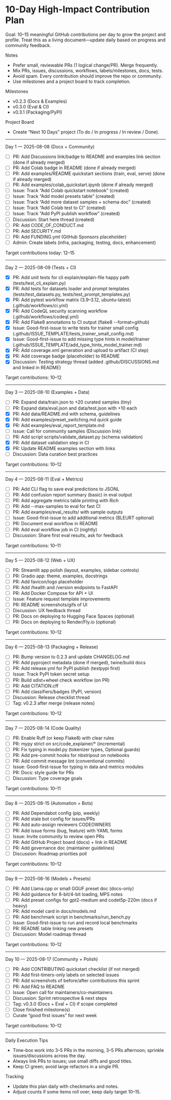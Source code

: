 # 10-Day High-Impact Contribution Plan

Goal: 10–15 meaningful GitHub contributions per day to grow the project and profile. Treat this as a living document—update daily based on progress and community feedback.

Notes
- Prefer small, reviewable PRs (1 logical change/PR). Merge frequently.
- Mix PRs, issues, discussions, workflows, labels/milestones, docs, tests.
- Avoid spam. Every contribution should improve the repo or community.
- Use milestones and a project board to track completion.

Milestones
- v0.2.3 (Docs & Examples)
- v0.3.0 (Eval & CI)
- v0.3.1 (Packaging/PyPI)

Project Board
- Create “Next 10 Days” project (To do / In progress / In review / Done).

---

Day 1 — 2025-08-08 (Docs + Community)
- [ ] PR: Add Discussions link/badge to README and examples link section (done if already merged)
- [ ] PR: Add Colab badge in README (done if already merged)
- [ ] PR: Add examples/README quickstart sections (train, eval, serve) (done if already merged)
- [ ] PR: Add examples/colab_quickstart.ipynb (done if already merged)
- [ ] Issue: Track “Add Colab quickstart notebook” (created)
- [ ] Issue: Track “Add model presets table” (created)
- [ ] Issue: Track “Add more dataset samples + schema doc” (created)
- [ ] Issue: Track “Add Colab test to CI” (created)
- [ ] Issue: Track “Add PyPI publish workflow” (created)
- [ ] Discussion: Start here thread (created)
- [ ] PR: Add CODE_OF_CONDUCT.md
- [ ] PR: Add SECURITY.md
- [ ] PR: Add FUNDING.yml (GitHub Sponsors placeholder)
- [ ] Admin: Create labels (infra, packaging, testing, docs, enhancement)

Target contributions today: 12–15

---

Day 2 — 2025-08-09 (Tests + CI)
- [x] PR: Add unit tests for cli explain/explain-file happy path (tests/test_cli_explain.py)
- [x] PR: Add tests for datasets loader and prompt templates (tests/test_datasets.py, tests/test_prompt_templates.py)
- [x] PR: Add pytest workflow matrix (3.9–3.12, ubuntu-latest) (.github/workflows/ci.yml)
- [x] PR: Add CodeQL security scanning workflow (.github/workflows/codeql.yml)
- [x] PR: Add Flake8 annotations to CI output (flake8 --format=github)
- [x] Issue: Good-first-issue to write tests for trainer small config (.github/ISSUE_TEMPLATE/tests_trainer_small_config.md)
- [x] Issue: Good-first-issue to add missing type hints in model/trainer (.github/ISSUE_TEMPLATE/add_type_hints_model_trainer.md)
- [x] PR: Add coverage.xml generation and upload to artifact (CI step)
- [x] PR: Add coverage badge (placeholder) to README
- [x] Discussion: Testing strategy thread (added .github/DISCUSSIONS.md and linked in README)

Target contributions: 10–12

---

Day 3 — 2025-08-10 (Examples + Data)
- [ ] PR: Expand data/train.json to +20 curated samples (tiny)
- [ ] PR: Expand data/eval.json and data/test.json with +10 each
- [x] PR: Add data/README.md with schema, guidelines
- [x] PR: Add examples/preset_switching.md quick guide
- [x] PR: Add examples/eval_report_template.md
- [ ] Issue: Call for community samples (Discussion link)
- [ ] PR: Add script scripts/validate_dataset.py (schema validation)
- [x] PR: Add dataset validation step in CI
- [x] PR: Update README examples section with links
- [ ] Discussion: Data curation best practices

Target contributions: 10–12

---

Day 4 — 2025-08-11 (Eval + Metrics)
- [ ] PR: Add CLI flag to save eval predictions to JSONL
- [ ] PR: Add confusion report summary (basic) in eval output
- [ ] PR: Add aggregate metrics table printing with Rich
- [ ] PR: Add --max-samples to eval for fast CI
- [ ] PR: Add examples/eval_results/ with sample outputs
- [ ] Issue: Good-first-issue to add additional metrics (BLEURT optional)
- [ ] PR: Document eval workflow in README
- [ ] PR: Add eval workflow job in CI (nightly)
- [ ] Discussion: Share first eval results, ask for feedback

Target contributions: 10–11

---

Day 5 — 2025-08-12 (Web + UX)
- [ ] PR: Streamlit app polish (layout, examples, sidebar controls)
- [ ] PR: Gradio app: theme, examples, docstrings
- [ ] PR: Add favicon/logo placeholder
- [ ] PR: Add /health and /version endpoints to FastAPI
- [ ] PR: Add Docker Compose for API + UI
- [ ] Issue: Feature request template improvements
- [ ] PR: README screenshots/gifs of UI
- [ ] Discussion: UX feedback thread
- [ ] PR: Docs on deploying to Hugging Face Spaces (optional)
- [ ] PR: Docs on deploying to Render/Fly.io (optional)

Target contributions: 10–12

---

Day 6 — 2025-08-13 (Packaging + Release)
- [ ] PR: Bump version to 0.2.3 and update CHANGELOG.md
- [ ] PR: Add pyproject metadata (done if merged), twine/build docs
- [ ] PR: Add release.yml for PyPI publish (testpypi first)
- [ ] Issue: Track PyPI token secret setup
- [ ] PR: Build sdist+wheel check workflow (on PR)
- [ ] PR: Add CITATION.cff
- [ ] PR: Add classifiers/badges (PyPI, version)
- [ ] Discussion: Release checklist thread
- [ ] Tag: v0.2.3 after merge (release notes)

Target contributions: 10–12

---

Day 7 — 2025-08-14 (Code Quality)
- [ ] PR: Enable Ruff (or keep Flake8) with clear rules
- [ ] PR: mypy strict on src/code_explainer/* (incremental)
- [ ] PR: Fix typing in model.py (tokenizer types, Optional guards)
- [ ] PR: Add pre-commit hooks for nbstripout on notebooks
- [ ] PR: Add commit message lint (conventional commits)
- [ ] Issue: Good-first-issue for typing in data and metrics modules
- [ ] PR: Docs: style guide for PRs
- [ ] Discussion: Type coverage goals

Target contributions: 10–11

---

Day 8 — 2025-08-15 (Automation + Bots)
- [ ] PR: Add Dependabot config (pip, weekly)
- [ ] PR: Add stale bot config for issues/PRs
- [ ] PR: Add auto-assign reviewers CODEOWNERS
- [ ] PR: Add issue forms (bug, feature) with YAML forms
- [ ] Issue: Invite community to review open PRs
- [ ] PR: Add GitHub Project board (docs) + link in README
- [ ] PR: Add governance doc (maintainer guidelines)
- [ ] Discussion: Roadmap priorities poll

Target contributions: 10–12

---

Day 9 — 2025-08-16 (Models + Presets)
- [ ] PR: Add Llama.cpp or small GGUF preset doc (docs-only)
- [ ] PR: Add guidance for 8-bit/4-bit loading, MPS notes
- [ ] PR: Add preset configs for gpt2-medium and codet5p-220m (docs if heavy)
- [ ] PR: Add model card in docs/models.md
- [ ] PR: Add benchmark script in benchmarks/run_bench.py
- [ ] Issue: Good-first-issue to run and record local benchmarks
- [ ] PR: README table linking new presets
- [ ] Discussion: Model roadmap thread

Target contributions: 10–12

---

Day 10 — 2025-08-17 (Community + Polish)
- [ ] PR: Add CONTRIBUTING quickstart checklist (if not merged)
- [ ] PR: Add first-timers-only labels on selected issues
- [ ] PR: Add screenshots of before/after contributions this sprint
- [ ] PR: Add FAQ to README
- [ ] Issue: Open call for maintainers/co-maintainers
- [ ] Discussion: Sprint retrospective & next steps
- [ ] Tag: v0.3.0 (Docs + Eval + CI) if scope completed
- [ ] Close finished milestone(s)
- [ ] Curate “good first issues” for next week

Target contributions: 10–12

---

Daily Execution Tips
- Time-box work into 3–5 PRs in the morning, 3–5 PRs afternoon; sprinkle issues/discussions across the day.
- Always link PRs to issues; use small diffs and good titles.
- Keep CI green; avoid large refactors in a single PR.

Tracking
- Update this plan daily with checkmarks and notes.
- Adjust counts if some items roll over; keep daily target 10–15.
